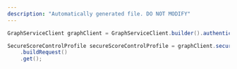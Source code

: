 ```yaml
---
description: "Automatically generated file. DO NOT MODIFY"
---
```

<!-- markdownlint-disable MD041 -->

```java
GraphServiceClient graphClient = GraphServiceClient.builder().authenticationProvider( authProvider ).buildClient();

SecureScoreControlProfile secureScoreControlProfile = graphClient.security().secureScoreControlProfiles("{id}")
    .buildRequest()
    .get();
```
